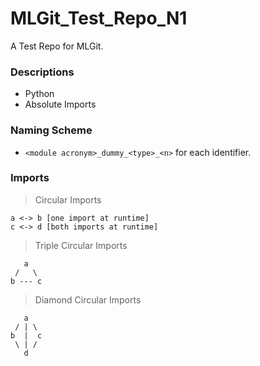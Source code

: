 # MLGit_Test_Repo_N1

A Test Repo for MLGit.

### Descriptions

- Python
- Absolute Imports

### Naming Scheme

- `<module acronym>_dummy_<type>_<n>` for each identifier.

### Imports

> Circular Imports

```
a <-> b [one import at runtime]
c <-> d [both imports at runtime]
```

> Triple Circular Imports

```
   a
 /   \
b --- c
```

> Diamond Circular Imports

```
   a
 / | \
b  |  c
 \ | /
   d
```
